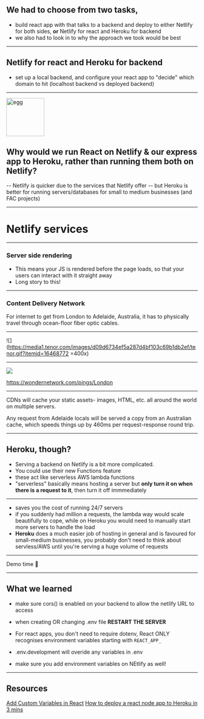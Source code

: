 ## We had to choose from two tasks, 

- build react app with that talks to a backend and deploy to either Netlify for both sides, **or** Netlify for react and Heroku for backend
- we also had to look in to why the approach we took would be best 


---

## Netlify for react and Heroku for backend 
- set up a local backend, and configure your react app to "decide" which domain to hit (localhost backend vs deployed backend)

---


<img src="https://external-content.duckduckgo.com/iu/?u=https%3A%2F%2Ftse1.mm.bing.net%2Fth%3Fid%3DOIP.sI-792lfUNNjl1JKYB1_hgHaHa%26pid%3DApi&f=1" width="100" alt="egg" />


## Why would we run React on Netlify & our express app to Heroku, rather than running them both on Netlify? 

-- Netlify is quicker due to the services that Netlify offer
-- but Heroku is better for running servers/databases for small to medium businesses (and FAC projects)

---

# Netlify services 

---

### Server side rendering 

- This means your JS is rendered before the page loads, so that your users can interact with it straight away
- Long story to this! 

---

### Content Delivery Network

For internet to get from London to Adelaide, Australia, it has to physically travel through ocean-floor fiber optic cables. 

---

![](https://media1.tenor.com/images/d09d6734ef5a287d4bf103c69b1db2ef/tenor.gif?itemid=16468772 =400x)

---


![](https://i.imgur.com/bAcxumK.png) 

https://wondernetwork.com/pings/London


---

CDNs will cache your static assets- images, HTML, etc. all around the world on multiple servers. 

Any request from Adelaide locals will be served a copy from an Australian cache, which speeds things up by 460ms per request-response round trip.  

---

## Heroku, though? 

- Serving a backend on Netlify is a bit more complicated. 
- You could use their new Functions feature
- these act like serverless AWS lambda functions
- "serverless" basically means hosting a server but **only turn it on when there is a request to it**, then turn it off immmediately

---

- saves you the cost of running 24/7 servers
- if you suddenly had million a requests, the lambda way would scale beautifully to cope, while on Heroku you would need to manually start more servers to handle the load 
- **Heroku** does a much easier job of hosting in general and is favoured for small-medium businesses, you probably don't need to think about servless/AWS until you're serving a huge volume of requests 

---

Demo time :dancer: 

---

## What we learned

* make sure cors() is enabled on your backend to allow the netlify URL to access

* when creating OR changing .env file **RESTART THE SERVER**

* For react apps, you don't need to require dotenv, React ONLY recognises environment variables starting with `REACT_APP_`

* .env.development will overide any variables in .env

* make sure you add environment variables on NEtlify as well!

---

## Resources

[Add Custom Variables in React](https://create-react-app.dev/docs/adding-custom-environment-variables/)
[How to deploy a react node app to Heroku in 3 mins](https://www.freecodecamp.org/news/deploy-a-react-node-app-to/)
